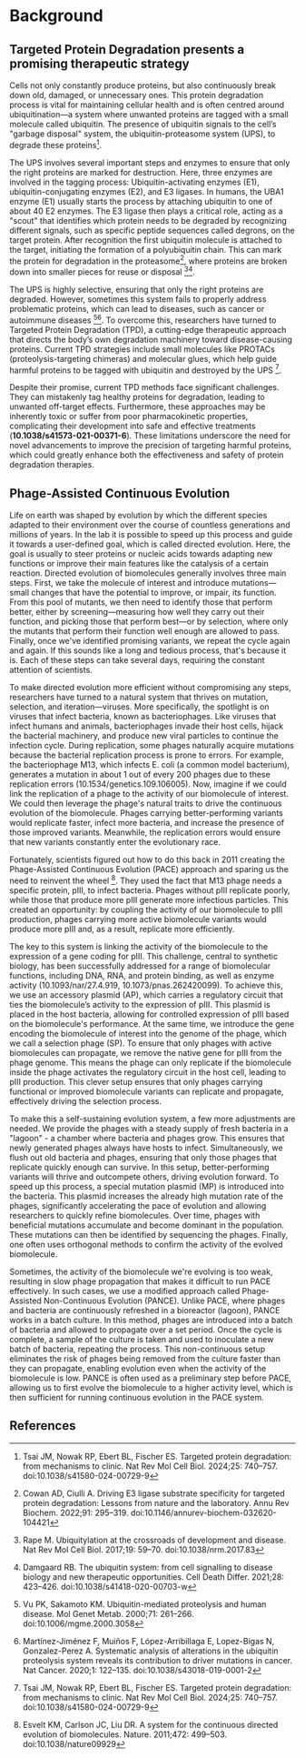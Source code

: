 # Background


## Targeted Protein Degradation presents a promising therapeutic strategy

Cells not only constantly produce proteins, but also continuously break down old, damaged, or unnecessary ones. This protein degradation process is vital for maintaining cellular health and is often centred around ubiquitination—a system where unwanted proteins are tagged with a small molecule called ubiquitin. The presence of ubiquitin signals to the cell’s "garbage disposal" system, the ubiquitin-proteasome system (UPS), to degrade these proteins[^ubi_first].

The UPS involves several important steps and enzymes to ensure that only the right proteins are marked for destruction. Here, three enzymes are involved in the tagging process: Ubiquitin-activating enzymes (E1), ubiquitin-conjugating enzymes (E2), and E3 ligases. In humans, the UBA1 enzyme (E1) usually starts the process by attaching ubiquitin to one of about 40 E2 enzymes. The E3 ligase then plays a critical role, acting as a "scout" that identifies which protein needs to be degraded by recognizing different signals, such as specific peptide sequences called degrons, on the target protein. After recognition the first ubiquitin molecule is attached to the target, initiating the formation of a polyubiquitin chain. This can mark the protein for degradation in the proteasome[^ubi_second], where proteins are broken down into smaller pieces for reuse or disposal [^ubi_third][^ubi_fourth].

The UPS is highly selective, ensuring that only the right proteins are degraded. However, sometimes this system fails to properly address problematic proteins, which can lead to diseases, such as cancer or autoimmune diseases  [^ubi_fifth][^ubi_sixth]. To overcome this, researchers have turned to Targeted Protein Degradation (TPD), a cutting-edge therapeutic approach that directs the body’s own degradation machinery toward disease-causing proteins. Current TPD strategies include small molecules like PROTACs (proteolysis-targeting chimeras) and molecular glues, which help guide harmful proteins to be tagged with ubiquitin and destroyed by the UPS [^ubi_first].

Despite their promise, current TPD methods face significant challenges. They can mistakenly tag healthy proteins for degradation, leading to unwanted off-target effects. Furthermore, these approaches may be inherently toxic or suffer from poor pharmacokinetic properties, complicating their development into safe and effective treatments (**10.1038/s41573-021-00371-6**). These limitations underscore the need for novel advancements to improve the precision of targeting harmful proteins, which could greatly enhance both the effectiveness and safety of protein degradation therapies.



## Phage-Assisted Continuous Evolution
Life on earth was shaped by evolution by which the different species adapted to their environment over the course of countless generations and millions of years. In the lab it is possible to speed up this process and guide it towards a user-defined goal, which is called directed evolution. Here, the goal is usually to steer proteins or nucleic acids towards adapting new functions or improve their main features like the catalysis of a certain reaction. Directed evolution of biomolecules generally involves three main steps. First, we take the molecule of interest and introduce mutations—small changes that have the potential to improve, or impair, its function. From this pool of mutants, we then need to identify those that perform better, either by screening—measuring how well they carry out their function, and picking those that perform best—or by selection, where only the mutants that perform their function well enough are allowed to pass. Finally, once we've identified promising variants, we repeat the cycle again and again. If this sounds like a long and tedious process, that's because it is. Each of these steps can take several days, requiring the constant attention of scientists. 

To make directed evolution more efficient without compromising any steps, researchers have turned to a natural system that thrives on mutation, selection, and iteration—viruses. More specifically, the spotlight is on viruses that infect bacteria, known as bacteriophages. Like viruses that infect humans and animals, bacteriophages invade their host cells, hijack the bacterial machinery, and produce new viral particles to continue the infection cycle. During replication, some phages naturally acquire mutations because the bacterial replication process is prone to errors. For example, the bacteriophage M13, which infects E. coli (a common model bacterium), generates a mutation in about 1 out of every 200 phages due to these replication errors (10.1534/genetics.109.106005).
Now, imagine if we could link the replication of a phage to the activity of our biomolecule of interest. We could then leverage the phage's natural traits to drive the continuous evolution of the biomolecule. Phages carrying better-performing variants would replicate faster, infect more bacteria, and increase the presence of those improved variants. Meanwhile, the replication errors would ensure that new variants constantly enter the evolutionary race.

Fortunately, scientists figured out how to do this back in 2011 creating the Phage-Assisted Continuous Evolution (PACE) approach and sparing us the need to reinvent the wheel [^pace_paper]. They used the fact that M13 phage needs a specific protein, pIII, to infect bacteria. Phages without pIII replicate poorly, while those that produce more pIII generate more infectious particles. This created an opportunity: by coupling the activity of our biomolecule to pIII production, phages carrying more active biomolecule variants would produce more pIII and, as a result, replicate more efficiently.

The key to this system is linking the activity of the biomolecule to the expression of a gene coding for pIII. This challenge, central to synthetic biology, has been successfully addressed for a range of biomolecular functions, including DNA, RNA, and protein binding, as well as enzyme activity (10.1093/nar/27.4.919, 10.1073/pnas.262420099). To achieve this, we use an accessory plasmid (AP), which carries a regulatory circuit that ties the biomolecule’s activity to the expression of pIII. This plasmid is placed in the host bacteria, allowing for controlled expression of pIII based on the biomolecule's performance. At the same time, we introduce the gene encoding the biomolecule of interest into the genome of the phage, which we call a selection phage (SP). To ensure that only phages with active biomolecules can propagate, we remove the native gene for pIII from the phage genome. This means the phage can only replicate if the biomolecule inside the phage activates the regulatory circuit in the host cell, leading to pIII production. This clever setup ensures that only phages carrying functional or improved biomolecule variants can replicate and propagate, effectively driving the selection process.

To make this a self-sustaining evolution system, a few more adjustments are needed. We provide the phages with a steady supply of fresh bacteria in a "lagoon" - a chamber where bacteria and phages grow. This ensures that newly generated phages always have hosts to infect. Simultaneously, we flush out old bacteria and phages, ensuring that only those phages that replicate quickly enough can survive. In this setup, better-performing variants will thrive and outcompete others, driving evolution forward. To speed up this process, a special mutation plasmid (MP) is introduced into the bacteria. This plasmid increases the already high mutation rate of the phages, significantly accelerating the pace of evolution and allowing researchers to quickly refine biomolecules. Over time, phages with beneficial mutations accumulate and become dominant in the population. These mutations can then be identified by sequencing the phages. Finally, one often uses orthogonal methods to confirm the activity of the evolved biomolecule.

Sometimes, the activity of the biomolecule we're evolving is too weak, resulting in slow phage propagation that makes it difficult to run PACE effectively. In such cases, we use a modified approach called Phage-Assisted Non-Continuous Evolution (PANCE). Unlike PACE, where phages and bacteria are continuously refreshed in a bioreactor (lagoon), PANCE works in a batch culture. In this method, phages are introduced into a batch of bacteria and allowed to propagate over a set period. Once the cycle is complete, a sample of the culture is taken and used to inoculate a new batch of bacteria, repeating the process. This non-continuous setup eliminates the risk of phages being removed from the culture faster than they can propagate, enabling evolution even when the activity of the biomolecule is low. PANCE is often used as a preliminary step before PACE, allowing us to first evolve the biomolecule to a higher activity level, which is then sufficient for running continuous evolution in the PACE system.

## References

[^ubi_first]:Tsai JM, Nowak RP, Ebert BL, Fischer ES. Targeted protein degradation: from mechanisms to clinic. Nat Rev Mol Cell Biol. 2024;25: 740–757. doi:10.1038/s41580-024-00729-9
[^ubi_second]:Cowan AD, Ciulli A. Driving E3 ligase substrate specificity for targeted protein degradation: Lessons from nature and the laboratory. Annu Rev Biochem. 2022;91: 295–319. doi:10.1146/annurev-biochem-032620-104421
[^ubi_third]:Rape M. Ubiquitylation at the crossroads of development and disease. Nat Rev Mol Cell Biol. 2017;19: 59–70. doi:10.1038/nrm.2017.83
[^ubi_fourth]:Damgaard RB. The ubiquitin system: from cell signalling to disease biology and new therapeutic opportunities. Cell Death Differ. 2021;28: 423–426. doi:10.1038/s41418-020-00703-w
[^ubi_fifth]:Vu PK, Sakamoto KM. Ubiquitin-mediated proteolysis and human disease. Mol Genet Metab. 2000;71: 261–266. doi:10.1006/mgme.2000.3058
[^ubi_sixth]:Martínez-Jiménez F, Muiños F, López-Arribillaga E, Lopez-Bigas N, Gonzalez-Perez A. Systematic analysis of alterations in the ubiquitin proteolysis system reveals its contribution to driver mutations in cancer. Nat Cancer. 2020;1: 122–135. doi:10.1038/s43018-019-0001-2


[^pace_paper]:Esvelt KM, Carlson JC, Liu DR. A system for the continuous directed evolution of biomolecules. Nature. 2011;472: 499–503. doi:10.1038/nature09929
